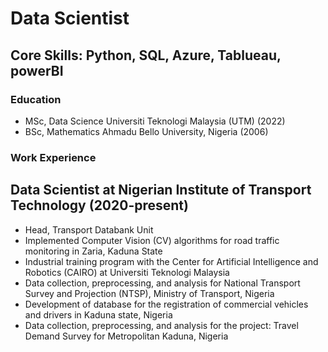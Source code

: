 # Data Scientist
## Core Skills: Python, SQL, Azure, Tablueau, powerBI
### Education
- MSc, Data Science    Universiti Teknologi Malaysia (UTM) (2022)
- BSc, Mathematics    Ahmadu Bello University, Nigeria (2006)

### Work Experience
## Data Scientist at Nigerian Institute of Transport Technology (2020-present)
- Head, Transport Databank Unit
- Implemented Computer Vision (CV) algorithms for road traffic monitoring in Zaria, Kaduna State
- Industrial training program with the Center for Artificial Intelligence and Robotics (CAIRO) at Universiti Teknologi Malaysia
- Data collection, preprocessing, and analysis for National Transport Survey and Projection (NTSP), Ministry of Transport, Nigeria
- Development of database for the registration of commercial vehicles and drivers in Kaduna state, Nigeria
- Data collection, preprocessing, and analysis for the project: Travel Demand Survey for Metropolitan Kaduna, Nigeria
